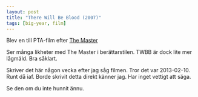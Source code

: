 ```yaml
---
layout: post
title: "There Will Be Blood (2007)"
tags: [big-year, film]
---
```


Blev en till PTA-film efter [The Master](/post/171/the-master)

Ser många likheter med The Master i berättarstilen. TWBB är dock lite mer
lågmäld. Bra såklart.

Skriver det här någon vecka efter jag såg filmen. Tror det var 2013-02-10. Runt
då iaf. Borde skrivit detta direkt känner jag. Har inget vettigt att säga.

Se den om du inte hunnit ännu.